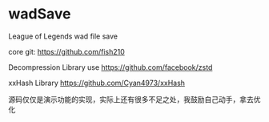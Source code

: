 # wadSave
League of Legends wad file save<br>

core git: https://github.com/fish210<br>

Decompression Library use https://github.com/facebook/zstd<br>

xxHash Library https://github.com/Cyan4973/xxHash<br>

源码仅仅是演示功能的实现，实际上还有很多不足之处，我鼓励自己动手，拿去优化<br>
